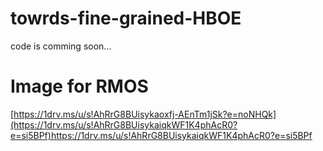 # towrds-fine-grained-HBOE
code is comming soon...

# Image for RMOS
[https://1drv.ms/u/s!AhRrG8BUisykaoxfj-AEnTm1jSk?e=noNHQk](https://1drv.ms/u/s!AhRrG8BUisykaiqkWF1K4phAcR0?e=si5BPf)https://1drv.ms/u/s!AhRrG8BUisykaiqkWF1K4phAcR0?e=si5BPf
